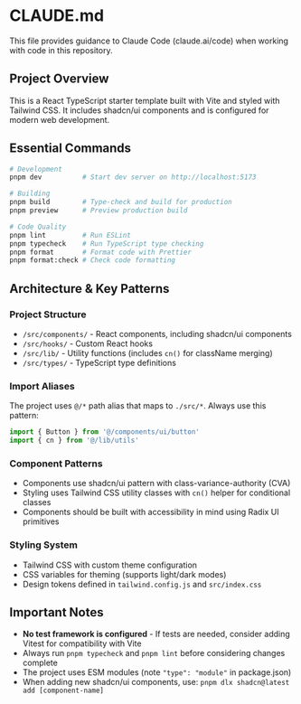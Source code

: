 # CLAUDE.md

This file provides guidance to Claude Code (claude.ai/code) when working with code in this repository.

## Project Overview

This is a React TypeScript starter template built with Vite and styled with Tailwind CSS. It includes shadcn/ui components and is configured for modern web development.

## Essential Commands

```bash
# Development
pnpm dev          # Start dev server on http://localhost:5173

# Building
pnpm build        # Type-check and build for production
pnpm preview      # Preview production build

# Code Quality
pnpm lint         # Run ESLint
pnpm typecheck    # Run TypeScript type checking
pnpm format       # Format code with Prettier
pnpm format:check # Check code formatting
```

## Architecture & Key Patterns

### Project Structure
- `/src/components/` - React components, including shadcn/ui components
- `/src/hooks/` - Custom React hooks
- `/src/lib/` - Utility functions (includes `cn()` for className merging)
- `/src/types/` - TypeScript type definitions

### Import Aliases
The project uses `@/*` path alias that maps to `./src/*`. Always use this pattern:
```typescript
import { Button } from '@/components/ui/button'
import { cn } from '@/lib/utils'
```

### Component Patterns
- Components use shadcn/ui pattern with class-variance-authority (CVA)
- Styling uses Tailwind CSS utility classes with `cn()` helper for conditional classes
- Components should be built with accessibility in mind using Radix UI primitives

### Styling System
- Tailwind CSS with custom theme configuration
- CSS variables for theming (supports light/dark modes)
- Design tokens defined in `tailwind.config.js` and `src/index.css`

## Important Notes

- **No test framework is configured** - If tests are needed, consider adding Vitest for compatibility with Vite
- Always run `pnpm typecheck` and `pnpm lint` before considering changes complete
- The project uses ESM modules (note `"type": "module"` in package.json)
- When adding new shadcn/ui components, use: `pnpm dlx shadcn@latest add [component-name]`